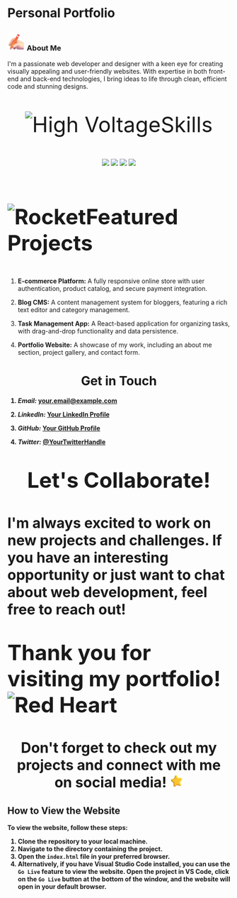 # <p>Personal Portfolio</p>

<h3><img src="https://raw.githubusercontent.com/Tarikul-Islam-Anik/tarikul-islam-anik/main/assets/images/Writing%20Hand%20Light%20Skin%20Tone.png" alt="Writing Hand" width="40" height="40" /> About Me</h3>

<p style="font-family:var(--ff-philosopher);">
I'm a passionate web developer and designer with a keen eye for creating visually appealing and user-friendly websites. With expertise in both front-end and back-end technologies, I bring ideas to life through clean, efficient code and stunning designs.</p>

<p style="font-family:var(--ff-philosopher);font-size:3rem;text-align:center;"><img src="https://raw.githubusercontent.com/Tarikul-Islam-Anik/Animated-Fluent-Emojis/master/Emojis/Travel%20and%20places/High%20Voltage.png" alt="High Voltage" width="40" height="40" />Skills</p>

<center>
<a href="https://developer.mozilla.org/en-US/docs/Glossary/HTML5"><img src="https://img.shields.io/badge/HTML5-E34F26.svg?style=for-the-badge&logo=HTML5&logoColor=white"></a>
<a href="https://developer.mozilla.org/en-US/docs/Web/CSS"><img src="https://img.shields.io/badge/CSS3-1572B6.svg?style=for-the-badge&logo=CSS3&logoColor=white"></a>
<a href="https://developer.mozilla.org/en-US/docs/Web/JavaScript"><img src="https://img.shields.io/badge/JavaScript-F7DF1E.svg?style=for-the-badge&logo=JavaScript&logoColor=black"></a>
<a href="https://reactjs.org/"><img src="https://img.shields.io/badge/React-61DAFB?style=for-the-badge&logo=React&logoColor=black"></a>
</center>
<br><br>

## <p style="font-size:3rem;"><img src="https://raw.githubusercontent.com/Tarikul-Islam-Anik/Animated-Fluent-Emojis/master/Emojis/Travel%20and%20places/Rocket.png" alt="Rocket" width="40" height="40" />Featured Projects</p>

1. **E-commerce Platform:**
   A fully responsive online store with user authentication, product catalog, and secure payment integration.

2. **Blog CMS:**
   A content management system for bloggers, featuring a rich text editor and category management.

3. **Task Management App:**
   A React-based application for organizing tasks, with drag-and-drop functionality and data persistence.

4. **Portfolio Website:**
   A showcase of my work, including an about me section, project gallery, and contact form.

<h1 align="center"><b>Get in Touch<b></h1>

1. *Email:*
   [your.email@example.com](mailto:your.email@example.com)

2. *LinkedIn:*
   [Your LinkedIn Profile](https://www.linkedin.com/in/yourprofile)

3. *GitHub:*
   [Your GitHub Profile](https://github.com/yourusername)

4. *Twitter:*
   [@YourTwitterHandle](https://twitter.com/yourusername)

<p style="font-family:var(--ff-philosopher);font-size:3rem;text-align:center;"><b>Let's Collaborate!</b></p>

<p style="font-family:var(--ff-philosopher);font-size:2rem;">I'm always excited to work on new projects and challenges. If you have an interesting opportunity or just want to chat about web development, feel free to reach out!</p>

<p style="font-family:var(--ff-philosopher);font-size:3rem;"><b>Thank you for visiting my portfolio! <img src="https://raw.githubusercontent.com/Tarikul-Islam-Anik/Animated-Fluent-Emojis/master/Emojis/Smilies/Red%20Heart.png" alt="Red Heart" width="40" height="40" /></b></p>

<center>
<h3 style="font-size:2rem;">
Don't forget to check out my projects and connect with me on social media! <img src="https://raw.githubusercontent.com/Tarikul-Islam-Anik/tarikul-islam-anik/main/assets/images/Star.png" width="30" height="30"></h3>
</center>

## How to View the Website

To view the website, follow these steps:

1. Clone the repository to your local machine.
2. Navigate to the directory containing the project.
3. Open the `index.html` file in your preferred browser.
4. Alternatively, if you have Visual Studio Code installed, you can use the `Go Live` feature to view the website. Open the project in VS Code, click on the `Go Live` button at the bottom of the window, and the website will open in your default browser.
